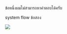 ข้อหนึ่งผมไม่สามารถหาคำตอบได้ครับ

system flow ข้อสอง

[![](https://mermaid.ink/img/pako:eNptks1qxCAUhV9F7rLMLCaZZBGGQOnfA3TRRS1F1ETbRIvRlmGYd68xvw5xETznfBjvvV6AasahgM4Syx8lqQ1psUJ-BQfJ6nPYnE5UaEl5Wa7jSpvvGehFHH9pqea4F328BjC8aIso6QQGRDrUHeL0gTTUNf2eCqJqjlqt-Hlkk5h9lk2DKuc_ayiNoXvGovgYx2_SCmbIn4qg7ObK8nfzPvlU2_vdB9rvy6WawyCTufgkGFNzB3NudWAzVAyHI660q8UGszR_QpVv5hpfjSccmm7bUxPSIJehjfZx017N9qa4bDDyUeZB-p4Melqwg5ablkjmn9-lzzBYwVuOofBbxiviGosBq6tH3Q_zf3pi0moDRUWaju-AOKtfz4pCYY3jEzS-4pG6_gOdJekF)](https://mermaid.live/edit#pako:eNptks1qxCAUhV9F7rLMLCaZZBGGQOnfA3TRRS1F1ETbRIvRlmGYd68xvw5xETznfBjvvV6AasahgM4Syx8lqQ1psUJ-BQfJ6nPYnE5UaEl5Wa7jSpvvGehFHH9pqea4F328BjC8aIso6QQGRDrUHeL0gTTUNf2eCqJqjlqt-Hlkk5h9lk2DKuc_ayiNoXvGovgYx2_SCmbIn4qg7ObK8nfzPvlU2_vdB9rvy6WawyCTufgkGFNzB3NudWAzVAyHI660q8UGszR_QpVv5hpfjSccmm7bUxPSIJehjfZx017N9qa4bDDyUeZB-p4Melqwg5ablkjmn9-lzzBYwVuOofBbxiviGosBq6tH3Q_zf3pi0moDRUWaju-AOKtfz4pCYY3jEzS-4pG6_gOdJekF)
